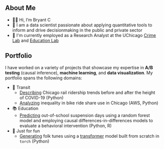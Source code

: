 ## About Me

* 👋🏼 Hi, I’m Bryant C
* 🌱 I am a data scientist passionate about applying quantitative tools to inform and drive decisionmaking in the public and private sector
* 🔭 I'm currently employed as a Research Analyst at the UChicago [Crime Lab](https://crimelab.uchicago.edu/) and [Education Lab](https://educationlab.uchicago.edu/)

## Portfolio

I have worked on a variety of projects that showcase my expertise in **A/B testing** (causal inference), **machine learning**, and **data visualization**. My portfolio spans the following domains:

* 🚆 Transit
   * [Describing](https://github.com/bryantco/cta-analysis) Chicago rail ridership trends before and after the height of COVID-19 (Python)
   * [Analyzing](https://github.com/bryantco/divvy-q3-2018-viz) inequality in bike ride share use in Chicago (AWS, Python)
* 📚 Education
   * [Predicting](https://github.com/bryantco/rp-portfolio) out-of-school suspension days using a random forest model and employing causal differences-in-differences models to evaluate a behavioral intervention (Python, R)
* 🎨 Just for fun
   * [Generating](https://github.com/bryantco/digs30032-music-generation) folk tunes using a [transformer](https://d2l.ai/chapter_attention-mechanisms-and-transformers/index.html) model built from scratch in `torch` (Python)
